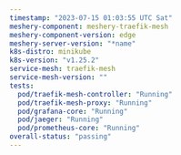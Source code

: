 ```yaml
---
timestamp: "2023-07-15 01:03:55 UTC Sat"
meshery-component: meshery-traefik-mesh
meshery-component-version: edge
meshery-server-version: "*name"
k8s-distro: minikube
k8s-version: "v1.25.2"
service-mesh: traefik-mesh
service-mesh-version: ""
tests:
  pod/traefik-mesh-controller: "Running"
  pod/traefik-mesh-proxy: "Running"
  pod/grafana-core: "Running"
  pod/jaeger: "Running"
  pod/prometheus-core: "Running"
overall-status: "passing"
---
```

